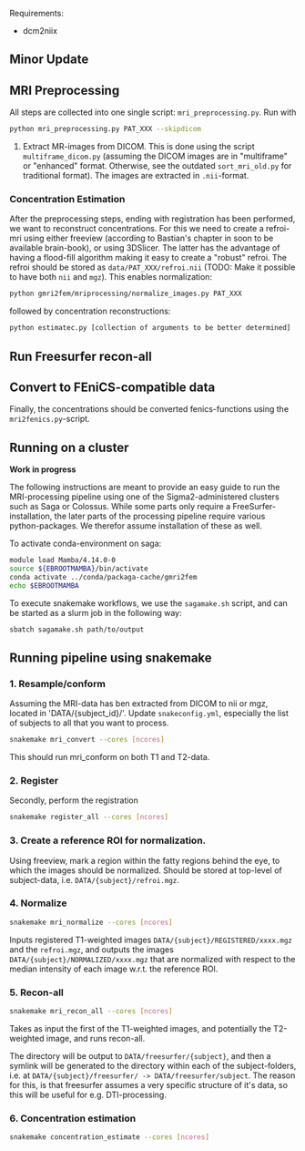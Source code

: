 Requirements:
- dcm2niix



## Minor Update

## MRI Preprocessing

All steps are collected into one single script: `mri_preprocessing.py`. Run with
```bash
python mri_preprocessing.py PAT_XXX --skipdicom
```

1. Extract MR-images from DICOM. This is done using the script `multiframe_dicom.py` (assuming the DICOM images are in "multiframe" or "enhanced" format. Otherwise, see the outdated `sort_mri_old.py` for traditional format). The images are extracted in `.nii`-format.

### Concentration Estimation
After the preprocessing steps, ending with registration has been performed, we want to reconstruct concentrations. For this we need to create a refroi-mri using either freeview (according to Bastian's chapter in soon to be available brain-book), or using 3DSlicer. The latter has the advantage of having a flood-fill algorithm making it easy to create a "robust" refroi. The refroi should be stored as `data/PAT_XXX/refroi.nii` (TODO: Make it possible to have both `nii` and `mgz`). This enables normalization:
```bash
python gmri2fem/mriprocessing/normalize_images.py PAT_XXX
```
followed by concentration reconstructions:
```bash
python estimatec.py [collection of arguments to be better determined]
```

## Run Freesurfer recon-all


## Convert to FEniCS-compatible data
Finally, the concentrations should be converted fenics-functions using the `mri2fenics.py`-script.



## Running on a cluster

**Work in progress**

The following instructions are meant to provide an easy guide to run the MRI-processing pipeline using one of the Sigma2-administered clusters such as Saga or Colossus. While some parts only require a FreeSurfer-installation, the later parts of the processing pipeline require various python-packages. We therefor assume installation of these as well.


To activate conda-environment on saga:
```bash
module load Mamba/4.14.0-0
source ${EBROOTMAMBA}/bin/activate
conda activate ../conda/packaga-cache/gmri2fem
echo $EBROOTMAMBA
```

To execute snakemake workflows, we use the `sagamake.sh` script, and can be started as a slurm job in the following way:
```bash
sbatch sagamake.sh path/to/output
```

## Running pipeline using snakemake
### 1. Resample/conform
Assuming the MRI-data has ben extracted from DICOM to nii or mgz, located in 'DATA/{subject_id}/'. Update `snakeconfig.yml`, especially the list of subjects to all that you want to process.
```bash
snakemake mri_convert --cores [ncores]
```
This should run mri_conform on both T1 and T2-data.

### 2. Register
Secondly, perform the registration
```bash
snakemake register_all --cores [ncores]
```

### 3. Create a reference ROI for normalization.
Using freeview, mark a region within the fatty regions behind the eye, to which the images should be normalized. Should be stored at top-level of subject-data, i.e. `DATA/{subject}/refroi.mgz`.

### 4. Normalize
```bash
snakemake mri_normalize --cores [ncores]
```
Inputs registered T1-weighted images `DATA/{subject}/REGISTERED/xxxx.mgz` and the `refroi.mgz`, and outputs the images `DATA/{subject}/NORMALIZED/xxxx.mgz` that are normalized with respect to the median intensity of each image w.r.t. the reference ROI.

### 5. Recon-all
```bash
snakemake mri_recon_all --cores [ncores]
```
Takes as input the first of the T1-weighted images, and potentially the T2-weighted image, and runs recon-all.

The directory will be output to `DATA/freesurfer/{subject}`, and then a symlink will be generated to the directory within each of the subject-folders, i.e. at `DATA/{subject}/freesurfer/ -> DATA/freesurfer/subject`. The reason for this, is that freesurfer assumes a very specific structure of it's data, so this will be useful for e.g. DTI-processing.


### 6. Concentration estimation
```bash
snakemake concentration_estimate --cores [ncores]
```